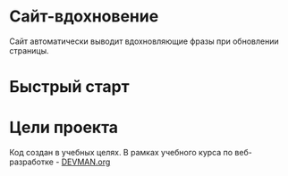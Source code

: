 # Сайт-вдохновение

Сайт автоматически выводит вдохновляющие фразы при обновлении страницы.

# Быстрый старт


# Цели проекта

Код создан в учебных целях. В рамках учебного курса по веб-разработке - [DEVMAN.org](https://devman.org)
